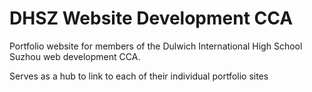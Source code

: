 # DHSZ Website Development CCA
Portfolio website for members of the Dulwich International High School Suzhou web development CCA.

Serves as a hub to link to each of their individual portfolio sites
